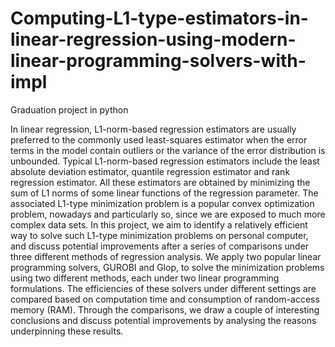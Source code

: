 # Computing-L1-type-estimators-in-linear-regression-using-modern-linear-programming-solvers-with-impl
Graduation project in python

In linear regression, L1-norm-based regression estimators are usually preferred to the commonly used least-squares estimator 
when the error terms in the model contain outliers or the variance of the error distribution is unbounded. 
Typical L1-norm-based regression estimators include the least absolute deviation estimator, quantile regression estimator and 
rank regression estimator. All these estimators are obtained by minimizing the sum of L1 norms of some linear functions of the regression 
parameter. The associated L1-type minimization problem is a popular convex optimization problem, nowadays and particularly so, 
since we are exposed to much more complex data sets. In this project, we aim to identify a relatively efficient way to solve such L1-type 
minimization problems on personal computer, and discuss potential improvements after a series of comparisons under three different methods 
of regression analysis. We apply two popular linear programming solvers, GUROBI and Glop, to solve the minimization problems using two 
different methods, each under two linear programming formulations. The efficiencies of these solvers under different settings are compared 
based on computation time and consumption of random-access memory (RAM). Through the comparisons, 
we draw a couple of interesting conclusions and discuss potential improvements by analysing the reasons underpinning these results.

